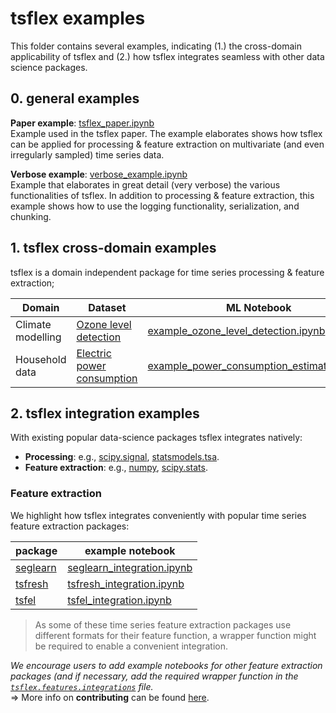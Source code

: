 # tsflex examples

This folder contains several examples, indicating (1.) the cross-domain applicability of tsflex and (2.) how tsflex integrates seamless with other data science packages.

## 0. general examples

**Paper example**: [tsflex_paper.ipynb](https://github.com/predict-idlab/tsflex/blob/jeroen_examples/examples/tsflex_paper.ipynb)  
Example used in the tsflex paper. The example elaborates shows how tsflex can be applied for processing & feature extraction on multivariate (and even irregularly sampled) time series data.
<!-- TODO: add link to the paper -->

**Verbose example**: [verbose_example.ipynb](https://github.com/predict-idlab/tsflex/blob/jeroen_examples/examples/verbose_example.ipynb)  
Example that elaborates in great detail (very verbose) the various functionalities of tsflex. In addition to processing & feature extraction, this example shows how to use the logging functionality, serialization, and chunking.


## 1. tsflex cross-domain examples

tsflex is a domain independent package for time series processing & feature extraction;

| Domain | Dataset | ML Notebook |
| --- | --- | --- |
| Climate modelling | [Ozone level detection](https://archive.ics.uci.edu/ml/datasets/Ozone%20Level%20Detection) | [example_ozone_level_detection.ipynb](https://github.com/predict-idlab/tsflex/blob/main/examples/example_ozone_level_detection.ipynb) |  
| Household data | [Electric power consumption](https://archive.ics.uci.edu/ml/datasets/Individual+household+electric+power+consumption) | [example_power_consumption_estimation.ipynb](example_power_consumption_estimation.ipynb)

<!-- | Wearable data | [WESAD - Wearable stress & affect detection](https://archive.ics.uci.edu/ml/datasets/WESAD+%28Wearable+Stress+and+Affect+Detection%29) | [verbose_example.ipynb](verbose_example.ipynb) - <br>`TODO` create a notebook that uses the whole wesad dataset -->

<!-- ML notebooks with sklearn, tslearn, sktime -->

## 2. tsflex integration examples

With existing popular data-science packages tsflex integrates natively:
* **Processing**: e.g., [scipy.signal](https://docs.scipy.org/doc/scipy/reference/tutorial/signal.html), [statsmodels.tsa](https://www.statsmodels.org/stable/tsa.html#time-series-filters).
* **Feature extraction**: e.g., [numpy](https://numpy.org/doc/stable/reference/routines.html), [scipy.stats](https://docs.scipy.org/doc/scipy/reference/tutorial/stats.html).


### Feature extraction

We highlight how tsflex integrates conveniently with popular time series feature extraction packages:

| package | example notebook |
| --- | --- |
| [seglearn](https://dmbee.github.io/seglearn/feature_functions.html) | [seglearn_integration.ipynb](https://github.com/predict-idlab/tsflex/blob/main/examples/seglearn_integration.ipynb)
| [tsfresh](https://tsfresh.readthedocs.io/en/latest/text/list_of_features.html) | [tsfresh_integration.ipynb](https://github.com/predict-idlab/tsflex/blob/main/examples/tsfresh_integration.ipynb) |
| [tsfel](https://tsfel.readthedocs.io/en/latest/descriptions/feature_list.html) | [tsfel_integration.ipynb](https://github.com/predict-idlab/tsflex/blob/main/examples/tsfel_integration.ipynb) |


> As some of these time series feature extraction packages use different formats for their feature function, a wrapper function might be required to enable a convenient integration.  

*We encourage users to add example notebooks for other feature extraction packages (and if necessary, add the required wrapper function in the [`tsflex.features.integrations`](https://github.com/predict-idlab/tsflex/blob/main/tsflex/features/integrations.py) file.*  
=> More info on **contributing** can be found [here](https://github.com/predict-idlab/tsflex/blob/main/CONTRIBUTING.md).
